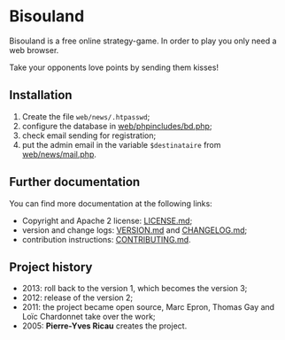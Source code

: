 # Bisouland

Bisouland is a free online strategy-game. In order to play you only need a
web browser.

Take your opponents love points by sending them kisses!

## Installation

 1. Create the file `web/news/.htpasswd`;
 2. configure the database in [web/phpincludes/bd.php](web/phpincludes/bd.php);
 3. check email sending for registration;
 4. put the admin email in the variable `$destinataire`
 	from [web/news/mail.php](web/news/mail.php).

## Further documentation

You can find more documentation at the following links:

 * Copyright and Apache 2 license: [LICENSE.md](LICENSE.md);
 * version and change logs: [VERSION.md](VERSION.md)
   and [CHANGELOG.md](CHANGELOG.md);
 * contribution instructions: [CONTRIBUTING.md](CONTRIBUTING.md).

## Project history

 * 2013: roll back to the version 1, which becomes the version 3;
 * 2012: release of the version 2;
 * 2011: the project became open source, Marc Epron, Thomas Gay
   and Loïc Chardonnet take over the work;
 * 2005: **Pierre-Yves Ricau** creates the project.
